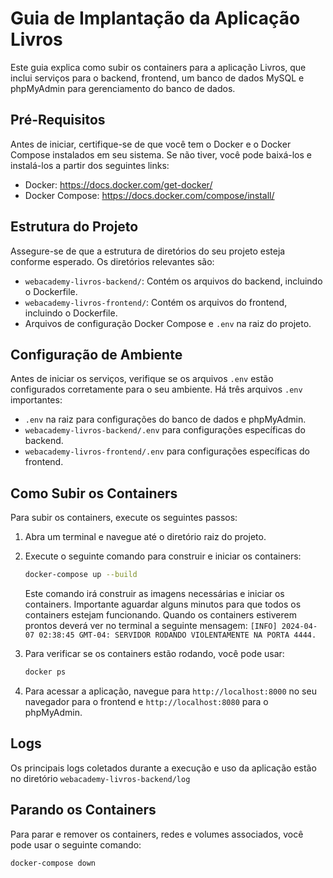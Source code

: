 # Guia de Implantação da Aplicação Livros

Este guia explica como subir os containers para a aplicação Livros, que inclui serviços para o backend, frontend, um banco de dados MySQL e phpMyAdmin para gerenciamento do banco de dados.

## Pré-Requisitos

Antes de iniciar, certifique-se de que você tem o Docker e o Docker Compose instalados em seu sistema. Se não tiver, você pode baixá-los e instalá-los a partir dos seguintes links:

- Docker: https://docs.docker.com/get-docker/
- Docker Compose: https://docs.docker.com/compose/install/

## Estrutura do Projeto

Assegure-se de que a estrutura de diretórios do seu projeto esteja conforme esperado. Os diretórios relevantes são:

- `webacademy-livros-backend/`: Contém os arquivos do backend, incluindo o Dockerfile.
- `webacademy-livros-frontend/`: Contém os arquivos do frontend, incluindo o Dockerfile.
- Arquivos de configuração Docker Compose e `.env` na raiz do projeto.

## Configuração de Ambiente

Antes de iniciar os serviços, verifique se os arquivos `.env` estão configurados corretamente para o seu ambiente. Há três arquivos `.env` importantes:

- `.env` na raiz para configurações do banco de dados e phpMyAdmin.
- `webacademy-livros-backend/.env` para configurações específicas do backend.
- `webacademy-livros-frontend/.env` para configurações específicas do frontend.

## Como Subir os Containers

Para subir os containers, execute os seguintes passos:

1. Abra um terminal e navegue até o diretório raiz do projeto.
2. Execute o seguinte comando para construir e iniciar os containers:

    ```bash
    docker-compose up --build
    ```

   Este comando irá construir as imagens necessárias e iniciar os containers. Importante aguardar alguns minutos para que todos os containers estejam funcionando. Quando os containers estiverem prontos deverá ver no terminal a seguinte mensagem:
   ```[INFO] 2024-04-07 02:38:45 GMT-04: SERVIDOR RODANDO VIOLENTAMENTE NA PORTA 4444.```



3. Para verificar se os containers estão rodando, você pode usar:

    ```bash
    docker ps
    ```

4. Para acessar a aplicação, navegue para `http://localhost:8000` no seu navegador para o frontend e `http://localhost:8080` para o phpMyAdmin.

## Logs

Os principais logs coletados durante a execução e uso da aplicação estão no diretório `webacademy-livros-backend/log`

## Parando os Containers

Para parar e remover os containers, redes e volumes associados, você pode usar o seguinte comando:

```bash
docker-compose down
